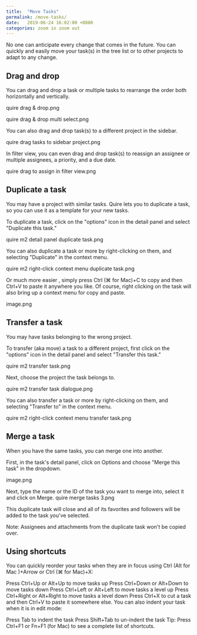 ```yaml
---
title:  "Move Tasks"
permalink: /move-tasks/
date:   2019-06-24 16:02:00 +0800
categories: zoom in zoom out
---
```


No one can anticipate every change that comes in the future. 
You can quickly and easily move your task(s) in the tree list or to other projects to adapt to any change.


## Drag and drop

You can drag and drop a task or multiple tasks to rearrange the order both horizontally and vertically.

quire drag & drop.png

quire drag & drop multi select.png

You can also drag and drop task(s) to a different project in the sidebar.

quire drag tasks to sidebar project.png

In filter view, you can even drag and drop task(s) to reassign an assignee or multiple assignees, a priority, and a due date.

quire drag to assign in filter view.png


## Duplicate a task


You may have a project with similar tasks. Quire lets you to duplicate a task, so you can use it as a template for your new tasks.

To duplicate a task, click on the "options" icon in the detail panel and select "Duplicate this task."

quire m2 detail panel duplicate task.png

You can also duplicate a task or more by right-clicking on them, and selecting "Duplicate" in the context menu.

quire m2 right-click context menu duplicate task.png

Or much more easier , simply press Ctrl (⌘ for Mac)+C to copy and then Ctrl+V to paste it anywhere you like. Of course, right clicking on the task will also bring up a context menu for copy and paste. 

image.png



## Transfer a task

You may have tasks belonging to the wrong project.

To transfer (aka move) a task to a different project, first click on the "options" icon in the detail panel and select "Transfer this task."

quire m2 transfer task.png

Next, choose the project the task belongs to.

quire m2 transfer task dialogue.png

You can also transfer a task or more by right-clicking on them, and selecting "Transfer to" in the context menu.

quire m2 right-click context menu transfer task.png






## Merge a task

When you have the same tasks, you can merge one into another.

First, in the task's detail panel, click on Options and choose "Merge this task" in the dropdown.

image.png

Next, type the name or the ID of the task you want to merge into, select it and click on Merge.
quire merge tasks 3.png

This duplicate task will close and all of its favorites and followers will be added to the task you've selected.

Note: Assignees and attachments from the duplicate task won't be copied over.




## Using shortcuts

You can quickly reorder your tasks when they are in focus using Ctrl (Alt for Mac )+Arrow or Ctrl (⌘ for Mac)+X:

Press Ctrl+Up or Alt+Up to move tasks up
Press Ctrl+Down or Alt+Down to move tasks down
Press Ctrl+Left or Alt+Left to move tasks a level up
Press Ctrl+Right or Alt+Right to move tasks a level down
Press Ctrl+X to cut a task and then Ctrl+V to paste it somewhere else. 
You can also indent your task when it is in edit mode:

Press Tab to indent the task
Press Shift+Tab to un-indent the task
Tip: Press Ctrl+F1 or Fn+F1 (for Mac) to see a complete list of shortcuts.
